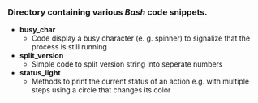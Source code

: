 ### Directory containing various *Bash* code snippets.

*   **busy_char**
    *   Code display a busy character (e. g. spinner) to signalize that the process is still running
*   **split_version**
    *   Simple code to split version string into seperate numbers
*   **status_light**
    *   Methods to print the current status of an action e.g. with multiple steps using a circle that changes its color
